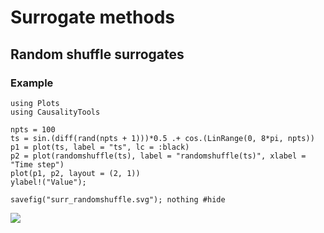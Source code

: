# Surrogate methods

## Random shuffle surrogates

### Example


```@setup randomshuffle
using Plots
using CausalityTools
```

```@example randomshuffle
npts = 100
ts = sin.(diff(rand(npts + 1)))*0.5 .+ cos.(LinRange(0, 8*pi, npts))
p1 = plot(ts, label = "ts", lc = :black)
p2 = plot(randomshuffle(ts), label = "randomshuffle(ts)", xlabel = "Time step")
plot(p1, p2, layout = (2, 1))
ylabel!("Value");

savefig("surr_randomshuffle.svg"); nothing #hide
```
![](surr_randomshuffle.svg)
